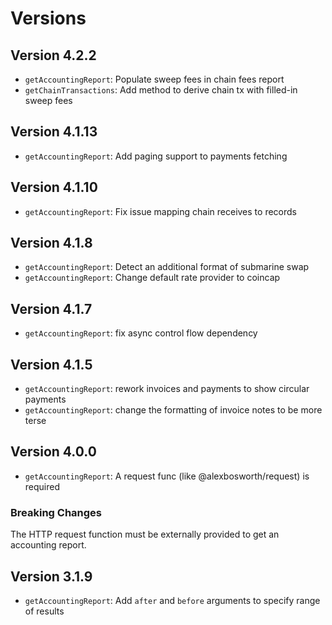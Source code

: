 # Versions

## Version 4.2.2

- `getAccountingReport`: Populate sweep fees in chain fees report
- `getChainTransactions`: Add method to derive chain tx with filled-in sweep fees

## Version 4.1.13

- `getAccountingReport`: Add paging support to payments fetching

## Version 4.1.10

- `getAccountingReport`: Fix issue mapping chain receives to records

## Version 4.1.8

-  `getAccountingReport`: Detect an additional format of submarine swap
-  `getAccountingReport`: Change default rate provider to coincap

## Version 4.1.7

- `getAccountingReport`: fix async control flow dependency

## Version 4.1.5

- `getAccountingReport`: rework invoices and payments to show circular payments
- `getAccountingReport`: change the formatting of invoice notes to be more terse

## Version 4.0.0

- `getAccountingReport`: A request func (like @alexbosworth/request) is required

### Breaking Changes

The HTTP request function must be externally provided to get an accounting
report.

## Version 3.1.9

- `getAccountingReport`: Add `after` and `before` arguments to specify range of
    results
